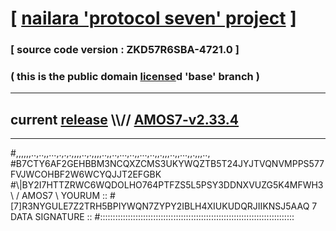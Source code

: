
# [ [nailara 'protocol seven' project](http://nailara.network/) ]

### [ source code version : ZKD57R6SBA-4721.0 ]

### ( this is the public domain [license](../license)d 'base' branch )
---
## current [release](https://github.com/nailara-technologies/protocol-7/releases) \\\\// [AMOS7-v2.33.4](https://github.com/nailara-technologies/protocol-7/releases/tag/AMOS7-v2.33.4)
---

#,,,,,,..,..,,...,.,.,.,,,,..,.,,,,..,,..,...,..,,...,..,,.,,,..,,...,,.,,,..,
#B7CTY6AF2GEHBBM3NCQXZCMS3UKYWQZTB5T24JYJTVQNVMPPS577FVJWCOHBF2W6WCYQJJT2EFGBK
#\\\|BY2I7HTTZRWC6WQDOLHO764PTFZS5L5PSY3DDNXVUZG5K4MFWH3 \ / AMOS7 \ YOURUM ::
#\[7]R3NYGULE7Z2TRH5BPIYWQN7ZYPY2IBLH4XIUKUDQRJIIKNSJ5AAQ 7  DATA SIGNATURE ::
#:::::::::::::::::::::::::::::::::::::::::::::::::::::::::::::::::::::::::::::

